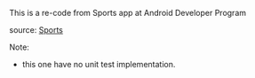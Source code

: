 This is a re-code from Sports app at Android Developer Program

source: 
[Sports](https://github.com/google-developer-training/basic-android-kotlin-compose-training-sports)

Note:
- this one have no unit test implementation.
